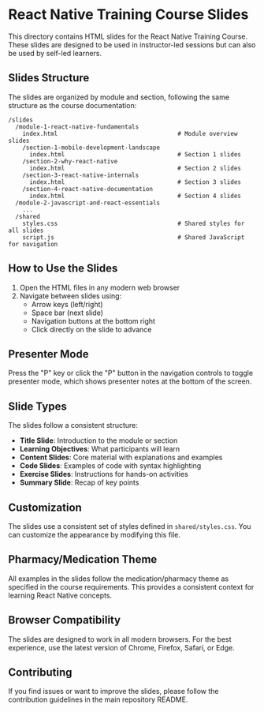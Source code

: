 # React Native Training Course Slides

This directory contains HTML slides for the React Native Training Course. These slides are designed to be used in instructor-led sessions but can also be used by self-led learners.

## Slides Structure

The slides are organized by module and section, following the same structure as the course documentation:

```
/slides
  /module-1-react-native-fundamentals
    index.html                                  # Module overview slides
    /section-1-mobile-development-landscape
      index.html                                # Section 1 slides
    /section-2-why-react-native
      index.html                                # Section 2 slides
    /section-3-react-native-internals
      index.html                                # Section 3 slides
    /section-4-react-native-documentation
      index.html                                # Section 4 slides
  /module-2-javascript-and-react-essentials
    ...
  /shared
    styles.css                                  # Shared styles for all slides
    script.js                                   # Shared JavaScript for navigation
```

## How to Use the Slides

1. Open the HTML files in any modern web browser
2. Navigate between slides using:
   - Arrow keys (left/right)
   - Space bar (next slide)
   - Navigation buttons at the bottom right
   - Click directly on the slide to advance

## Presenter Mode

Press the "P" key or click the "P" button in the navigation controls to toggle presenter mode, which shows presenter notes at the bottom of the screen.

## Slide Types

The slides follow a consistent structure:

- **Title Slide**: Introduction to the module or section
- **Learning Objectives**: What participants will learn
- **Content Slides**: Core material with explanations and examples
- **Code Slides**: Examples of code with syntax highlighting
- **Exercise Slides**: Instructions for hands-on activities
- **Summary Slide**: Recap of key points

## Customization

The slides use a consistent set of styles defined in `shared/styles.css`. You can customize the appearance by modifying this file.

## Pharmacy/Medication Theme

All examples in the slides follow the medication/pharmacy theme as specified in the course requirements. This provides a consistent context for learning React Native concepts.

## Browser Compatibility

The slides are designed to work in all modern browsers. For the best experience, use the latest version of Chrome, Firefox, Safari, or Edge.

## Contributing

If you find issues or want to improve the slides, please follow the contribution guidelines in the main repository README. 